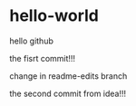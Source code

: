 # hello-world
hello github

the fisrt commit!!!

change in readme-edits branch

the second commit from idea!!!
